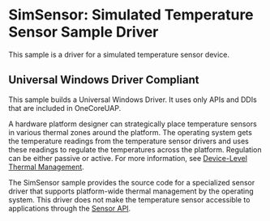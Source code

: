 <!---
    name: SimSensor - Simulated Temperature Sensor Sample Driver
    platform: KMDF
    language: cpp
    category: Thermal Power
    description: Demonstrates a simulated temperature sensor device.
    samplefwlink: https://go.microsoft.com/fwlink/p/?LinkId=617991
--->


SimSensor: Simulated Temperature Sensor Sample Driver
=====================================================

This sample is a driver for a simulated temperature sensor device.

## Universal Windows Driver Compliant
This sample builds a Universal Windows Driver. It uses only APIs and DDIs that are included in OneCoreUAP.

A hardware platform designer can strategically place temperature sensors in various thermal zones around the platform. The operating system gets the temperature readings from the temperature sensor drivers and uses these readings to regulate the temperatures across the platform. Regulation can be either passive or active. For more information, see [Device-Level Thermal Management](https://msdn.microsoft.com/en-us/library/windows/hardware/hh698236).

The SimSensor sample provides the source code for a specialized sensor driver that supports platform-wide thermal management by the operating system. This driver does not make the temperature sensor accessible to applications through the [Sensor API](https://msdn.microsoft.com/en-us/library/windows/hardware/dd318953).

